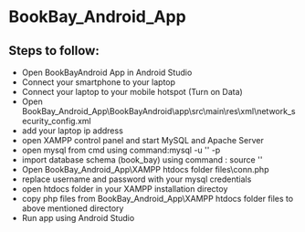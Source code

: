 # BookBay_Android_App
 
 ## Steps to follow:
 * Open BookBayAndroid App in Android Studio
 * Connect your smartphone to your laptop
 * Connect your laptop to your mobile hotspot (Turn on Data)
 * Open BookBay_Android_App\BookBayAndroid\app\src\main\res\xml\network_security_config.xml
 * add your laptop ip address
 * open XAMPP control panel and start MySQL and Apache Server
 * open mysql from cmd using command:mysql -u '<username>' -p
 * import database schema (book_bay) using command : source '<path to schema.sql provided>'
 * Open BookBay_Android_App\XAMPP htdocs folder files\conn.php
 * replace username and password with your mysql credentials
 * open htdocs folder in your XAMPP installation directoy
 * copy php files from BookBay_Android_App\XAMPP htdocs folder files to above mentioned directory
 * Run app using Android Studio
